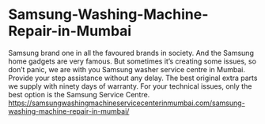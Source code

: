 # Samsung-Washing-Machine-Repair-in-Mumbai
Samsung brand one in all the favoured brands in society. And the Samsung home gadgets are very famous. But sometimes it’s creating some issues, so don’t panic, we are with you Samsung washer service centre in Mumbai. Provide your step assistance without any delay. The best original extra parts we supply with ninety days of warranty. For your technical issues, only the best option is the Samsung Service Centre. https://samsungwashingmachineservicecenterinmumbai.com/samsung-washing-machine-repair-in-mumbai/
